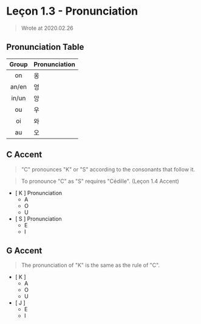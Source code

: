 
# Leçon 1.3 - Pronunciation

> Wrote at 2020.02.26

## Pronunciation Table

|  Group   | Pronunciation |
|:--------:|:--------------|
|    on    | 옹            |
|  an/en   | 엉            |
|  in/un   | 앙            |
|    ou    | 우            |
|    oi    | 와            |
|    au    | 오            |

## C Accent

> "C" pronounces "K" or "S" according to the consonants that follow it.

> To pronounce "C" as "S" requires "Cédille". (Leçon 1.4 Accent)

- \[ K \] Pronunciation
  - A
  - O
  - U
- \[ S \] Pronunciation
  - E
  - I

## G Accent

> The pronunciation of "K" is the same as the rule of "C".

- \[ K \]
  - A
  - O
  - U
- \[ J \]
  - E
  - I
